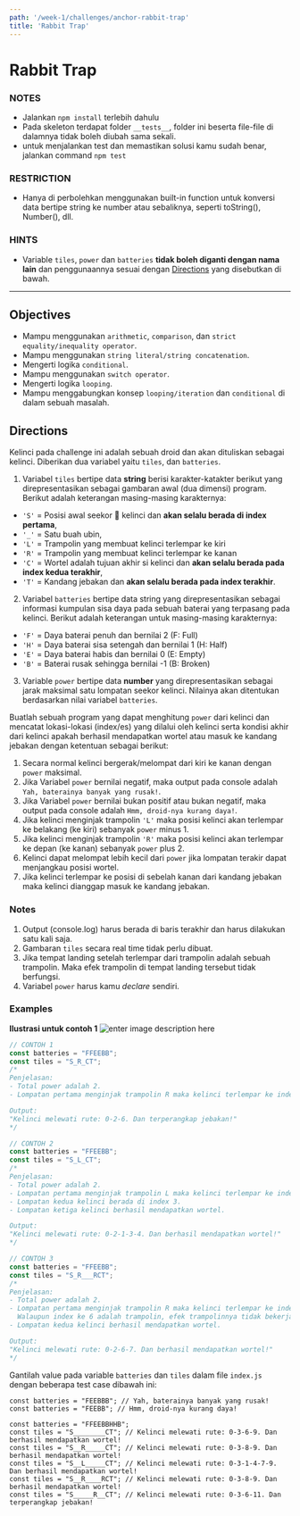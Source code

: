 ```yaml
---
path: '/week-1/challenges/anchor-rabbit-trap'
title: 'Rabbit Trap'
---
```


# Rabbit Trap

### NOTES

- Jalankan `npm install` terlebih dahulu
- Pada skeleton terdapat folder `__tests__`, folder ini beserta file-file di dalamnya tidak boleh diubah sama sekali.
- untuk menjalankan test dan memastikan solusi kamu sudah benar, jalankan command `npm test`

### RESTRICTION

- Hanya di perbolehkan menggunakan built-in function untuk konversi data bertipe string ke number atau sebaliknya, seperti toString(), Number(), dll.

### HINTS

- Variable `tiles`, `power` dan `batteries` **tidak boleh diganti dengan nama lain** dan penggunaannya sesuai dengan [Directions](#directions) yang disebutkan di bawah.

---

## Objectives

- Mampu menggunakan `arithmetic`, `comparison`, dan `strict equality/inequality operator`.
- Mampu menggunakan `string literal/string concatenation`.
- Mengerti logika `conditional`.
- Mampu menggunakan `switch operator`.
- Mengerti logika `looping`.
- Mampu menggabungkan konsep `looping/iteration` dan `conditional` di dalam sebuah masalah.

## Directions

Kelinci pada challenge ini adalah sebuah droid dan akan dituliskan sebagai kelinci.
Diberikan dua variabel yaitu `tiles`, dan `batteries`.
1. Variabel `tiles` bertipe data **string** berisi karakter-katakter berikut yang direpresentasikan sebagai gambaran awal (dua dimensi) program. Berikut adalah keterangan masing-masing karakternya:
  - `'S'` = Posisi awal seekor 🐰 kelinci dan **akan selalu berada di index pertama**,
  - `'_'` = Satu buah ubin,
  - `'L'` = Trampolin yang membuat kelinci terlempar ke kiri
  - `'R'` = Trampolin yang membuat kelinci terlempar ke kanan
  - `'C'` = Wortel adalah tujuan akhir si kelinci dan **akan selalu berada pada index kedua terakhir**,
  - `'T'` = Kandang jebakan dan **akan selalu berada pada index terakhir**.
2. Variabel `batteries` bertipe data string yang direpresentasikan sebagai informasi kumpulan sisa daya pada sebuah baterai yang terpasang pada kelinci. Berikut adalah keterangan untuk masing-masing karakternya:
  - `'F'` = Daya baterai penuh dan bernilai 2 (F: Full)
  - `'H'` = Daya baterai sisa setengah dan bernilai 1 (H: Half)
  - `'E'` = Daya baterai habis dan bernilai 0 (E: Empty)
  - `'B'` = Baterai rusak sehingga bernilai -1 (B: Broken)
3. Variable `power` bertipe data **number** yang direpresentasikan sebagai jarak maksimal satu lompatan seekor kelinci. Nilainya akan ditentukan berdasarkan nilai variabel `batteries`.

Buatlah sebuah program yang dapat menghitung `power` dari kelinci dan mencatat lokasi-lokasi (index/es) yang dilalui oleh kelinci serta kondisi akhir dari kelinci apakah berhasil mendapatkan wortel atau masuk ke kandang jebakan dengan ketentuan sebagai berikut:

1. Secara normal kelinci bergerak/melompat dari kiri ke kanan dengan `power` maksimal.
2. Jika Variabel `power` bernilai negatif, maka output pada console adalah `Yah, baterainya banyak yang rusak!`.
3. Jika Variabel `power` bernilai bukan positif atau bukan negatif, maka output pada console adalah `Hmm, droid-nya kurang daya!`.
4. Jika kelinci menginjak trampolin `'L'` maka posisi kelinci akan terlempar ke belakang (ke kiri) sebanyak `power` minus 1. 
5. Jika kelinci menginjak trampolin `'R'` maka posisi kelinci akan terlempar ke depan (ke kanan) sebanyak `power` plus  2. 
6. Kelinci dapat melompat lebih kecil dari `power` jika lompatan terakir dapat menjangkau posisi wortel.
7. Jika kelinci terlempar ke posisi di sebelah kanan dari kandang jebakan maka kelinci dianggap masuk ke kandang jebakan.

### Notes
1. Output (console.log) harus berada di baris terakhir dan harus dilakukan satu kali saja.
2. Gambaran `tiles` secara real time tidak perlu dibuat.
3. Jika tempat landing setelah terlempar dari trampolin adalah sebuah trampolin. Maka efek trampolin di tempat landing tersebut tidak berfungsi.
4. Variabel `power` harus kamu _declare_ sendiri.

### Examples
**Ilustrasi untuk contoh 1**
![enter image description here](https://i.imgur.com/INLRZt8.gif)

```js
// CONTOH 1
const batteries = "FFEEBB";
const tiles = "S_R_CT";
/*
Penjelasan:
- Total power adalah 2.
- Lompatan pertama menginjak trampolin R maka kelinci terlempar ke index 6 dan masuk jebakan.

Output:
"Kelinci melewati rute: 0-2-6. Dan terperangkap jebakan!"
*/

// CONTOH 2
const batteries = "FFEEBB";
const tiles = "S_L_CT";
/*
Penjelasan:
- Total power adalah 2.
- Lompatan pertama menginjak trampolin L maka kelinci terlempar ke index 1.
- Lompatan kedua kelinci berada di index 3.
- Lompatan ketiga kelinci berhasil mendapatkan wortel.

Output:
"Kelinci melewati rute: 0-2-1-3-4. Dan berhasil mendapatkan wortel!"
*/

// CONTOH 3
const batteries = "FFEEBB";
const tiles = "S_R___RCT";
/*
Penjelasan:
- Total power adalah 2.
- Lompatan pertama menginjak trampolin R maka kelinci terlempar ke index 6. 
  Walaupun index ke 6 adalah trampolin, efek trampolinnya tidak bekerja karena kelinci sampai disana akibat terlempar BUKAN karena melompat.
- Lompatan kedua kelinci berhasil mendapatkan wortel.

Output:
"Kelinci melewati rute: 0-2-6-7. Dan berhasil mendapatkan wortel!"
*/
```

Gantilah value pada variable `batteries` dan `tiles` dalam file `index.js` dengan beberapa test case dibawah ini:

```JS
const batteries = "FEEBBB"; // Yah, baterainya banyak yang rusak!
const batteries = "FEEBB"; // Hmm, droid-nya kurang daya!

const batteries = "FFEEBBHHB";
const tiles = "S________CT"; // Kelinci melewati rute: 0-3-6-9. Dan berhasil mendapatkan wortel!
const tiles = "S__R_____CT"; // Kelinci melewati rute: 0-3-8-9. Dan berhasil mendapatkan wortel!
const tiles = "S__L_____CT"; // Kelinci melewati rute: 0-3-1-4-7-9. Dan berhasil mendapatkan wortel!
const tiles = "S__R____RCT"; // Kelinci melewati rute: 0-3-8-9. Dan berhasil mendapatkan wortel!
const tiles = "S_____R__CT"; // Kelinci melewati rute: 0-3-6-11. Dan terperangkap jebakan!
```
